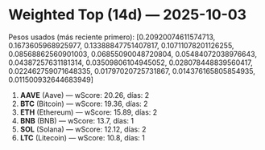 # Weighted Top (14d) — 2025-10-03
Pesos usados (más reciente primero): [0.20920074611574713, 0.1673605968925977, 0.13388847751407817, 0.10711078201126255, 0.08568862560901003, 0.06855090048720804, 0.05484072038976643, 0.04387257631181314, 0.03509806104945052, 0.028078448839560417, 0.022462759071648335, 0.01797020725731867, 0.014376165805854935, 0.011500932644683949]
1. **AAVE** (Aave) — wScore: 20.26, días: 2
2. **BTC** (Bitcoin) — wScore: 19.36, días: 2
3. **ETH** (Ethereum) — wScore: 15.89, días: 2
4. **BNB** (BNB) — wScore: 13.7, días: 1
5. **SOL** (Solana) — wScore: 12.12, días: 2
6. **LTC** (Litecoin) — wScore: 10.8, días: 1